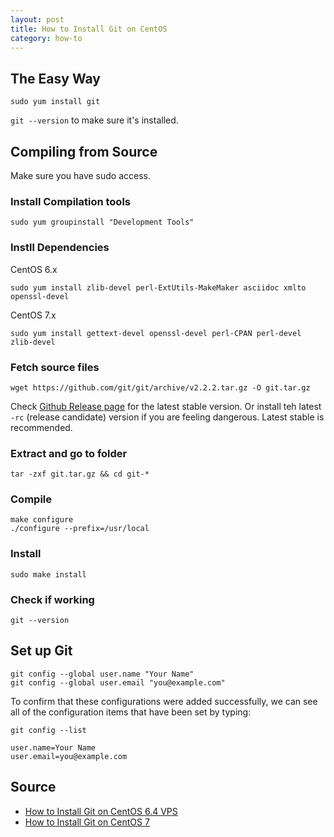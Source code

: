```yaml
---
layout: post
title: How to Install Git on CentOS
category: how-to
---
```


The Easy Way
---
	sudo yum install git
    
`git --version` to make sure it's installed.

Compiling from Source
---
Make sure you have sudo access.

### Install Compilation tools
	sudo yum groupinstall "Development Tools"

### Instll Dependencies
CentOS 6.x

	sudo yum install zlib-devel perl-ExtUtils-MakeMaker asciidoc xmlto openssl-devel

CentOS 7.x

	sudo yum install gettext-devel openssl-devel perl-CPAN perl-devel zlib-devel

### Fetch source files

	wget https://github.com/git/git/archive/v2.2.2.tar.gz -O git.tar.gz
    
Check [Github Release page](https://github.com/git/git/releases) for the latest stable version. Or install teh latest `-rc` (release candidate) version if you are feeling dangerous. Latest stable is recommended.

### Extract and go to folder

	tar -zxf git.tar.gz && cd git-*
    
### Compile

	make configure
	./configure --prefix=/usr/local

### Install

	sudo make install

### Check if working

	git --version

Set up Git
---

	git config --global user.name "Your Name"
	git config --global user.email "you@example.com"

To confirm that these configurations were added successfully, we can see all of the configuration items that have been set by typing:

	git config --list

```
user.name=Your Name
user.email=you@example.com 
```


Source
---
- [How to Install Git on CentOS 6.4 VPS](https://www.digitalocean.com/community/tutorials/how-to-install-git-on-a-centos-6-4-vps)
- [How to Install Git on CentOS 7](https://www.digitalocean.com/community/tutorials/how-to-install-git-on-centos-7)